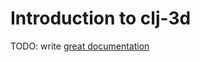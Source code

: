 # Introduction to clj-3d

TODO: write [great documentation](http://jacobian.org/writing/what-to-write/)
